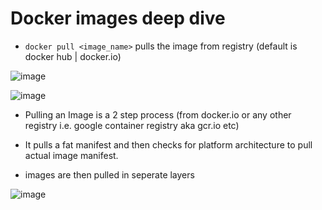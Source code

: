# Docker images deep dive

* `docker pull <image_name>` pulls the image from registry (default is docker hub | docker.io)

![image](https://user-images.githubusercontent.com/13016162/62443900-bb21ef80-b779-11e9-9835-b5d26a9c320e.png)

![image](https://user-images.githubusercontent.com/13016162/62444062-21a70d80-b77a-11e9-81c9-e1d5bcee4371.png)

* Pulling an Image is a 2 step process (from docker.io or any other registry i.e. google container registry aka gcr.io etc)

* It pulls a fat manifest and then checks for platform architecture to pull actual image manifest.
* images are then pulled in seperate layers

![image](https://user-images.githubusercontent.com/13016162/62444324-d4776b80-b77a-11e9-99e1-65edb184e229.png)
